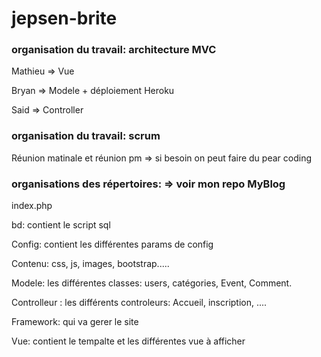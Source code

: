# jepsen-brite

### organisation du travail: architecture MVC

Mathieu => Vue

Bryan => Modele + déploiement Heroku

Said => Controller

### organisation du travail: scrum

Réunion matinale et réunion pm => si besoin on peut faire du pear coding

### organisations des répertoires: => voir mon repo MyBlog

index.php

bd: contient le script sql

Config: contient les différentes params de config

Contenu: css, js, images, bootstrap.....

Modele: les différentes classes: users, catégories, Event, Comment.

Controlleur : les différents controleurs: Accueil, inscription, ....

Framework: qui va gerer le site

Vue: contient le tempalte et les différentes vue à afficher
